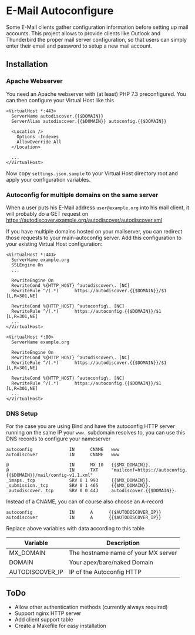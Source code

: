 E-Mail Autoconfigure
====================

Some E-Mail clients gather configuration information before setting up mail accounts. This project allows to provide clients like Outlook and Thunderbird the proper mail server configuration, so that users can simply enter their email and password to setup a new mail account.

Installation
------------

### Apache Webserver

You need an Apache webserver with (at least) PHP 7.3 preconfigured. You can then configure your Virtual Host like this

```
<VirtualHost *:443>
  ServerName autodiscover.{{$DOMAIN}}
  ServerAlias autodiscover.{{$DOMAIN}} autoconfig.{{$DOMAIN}}

  <Location />
    Options -Indexes
    AllowOverride All
  </Location>

  ...
</VirtualHost>
```

Now copy `settings.json.sample` to your Virtual Host directory root and apply your configuration variables.


### Autoconfig for multiple domains on the same server

When a user puts his E-Mail address `user@example.org` into his mail client, it will probably do a GET request on https://autodiscover.example.org/autodiscover/autodiscover.xml

If you have multiple domains hosted on your mailserver, you can redirect those requests to your main-autoconfig server. Add this configuration to your existing Virtual Host configuration:

```
<VirtualHost *:443>
  ServerName example.org
  SSLEngine On
  ...

  RewriteEngine On
  RewriteCond %{HTTP_HOST} ^autodiscover\. [NC]
  RewriteRule ^/(.*)      https://autodiscover.{{$DOMAIN}}/$1 [L,R=301,NE]

  RewriteCond %{HTTP_HOST} ^autoconfig\. [NC]
  RewriteRule ^/(.*)      https://autoconfig.{{$DOMAIN}}/$1 [L,R=301,NE]
  ...
</VirtualHost>

<VirtualHost *:80>
  ServerName example.org
  
  RewriteEngine On
  RewriteCond %{HTTP_HOST} ^autodiscover\. [NC]
  RewriteRule ^/(.*)      https://autodiscover.{{$DOMAIN}}/$1 [L,R=301,NE]

  RewriteCond %{HTTP_HOST} ^autoconfig\. [NC]
  RewriteRule ^/(.*)      https://autoconfig.{{$DOMAIN}}/$1 [L,R=301,NE]
  ...
</VirtualHost>

```


### DNS Setup

For the case you are using Bind and have the autoconfig HTTP server running on the same IP your `www.` subdomain resolves to, you can use this DNS records to configure your nameserver

```
autoconfig              IN      CNAME   www
autodiscover            IN      CNAME   www

@                       IN      MX 10   {{$MX_DOMAIN}}.
@                       IN      TXT     "mailconf=https://autoconfig.{{$DOMAIN}}/mail/config-v1.1.xml"
_imaps._tcp             SRV 0 1 993     {{$MX_DOMAIN}}.
_submission._tcp        SRV 0 1 465     {{$MX_DOMAIN}}.
_autodiscover._tcp      SRV 0 0 443     autodiscover.{{$DOMAIN}}.
```

Instead of a CNAME, you can of course also choose an A-record

```
autoconfig              IN      A      {{$AUTODISCOVER_IP}}
autodiscover            IN      A      {{$AUTODISCOVER_IP}}
```

Replace above variables with data according to this table

Variable         | Description
-----------------|-------------------------------------------------------------
MX_DOMAIN        | The hostname name of your MX server
DOMAIN           | Your apex/bare/naked Domain
AUTODISCOVER_IP  | IP of the Autoconfig HTTP

ToDo
----

 * Allow other authentication methods (currently always required)
 * Support nginx HTTP server
 * Add client support table
 * Create a Makefile for easy installation
